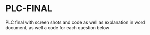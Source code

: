 # PLC-FINAL
PLC final with screen shots and code as well as explanation in word document, as well a code for each question below
